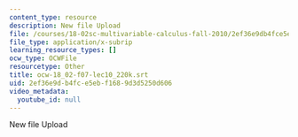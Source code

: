 ```yaml
---
content_type: resource
description: New file Upload
file: /courses/18-02sc-multivariable-calculus-fall-2010/2ef36e9db4fce5ebf1689d3d5250d606_ocw-18_02-f07-lec10_220k.srt
file_type: application/x-subrip
learning_resource_types: []
ocw_type: OCWFile
resourcetype: Other
title: ocw-18_02-f07-lec10_220k.srt
uid: 2ef36e9d-b4fc-e5eb-f168-9d3d5250d606
video_metadata:
  youtube_id: null
---
```

New file Upload

